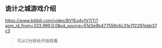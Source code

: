 ## 诡计之城游戏介绍

https://www.bilibili.com/video/BV1Eo4y1V7jT/?spm_id_from=333.999.0.0&vd_source=51d3e9b477559c6c31e7f2297ebb37c3

> 可从2分钟处开始观看
